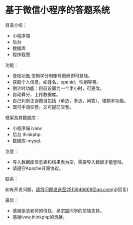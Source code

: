 基于微信小程序的答题系统
============
目录介绍：
- 小程序端
- 后台
- 数据库
- 程序截图



功能：
 - 登陆功能,使用学分制账号密码即可登陆。
 - 获取个人信息，如姓名，openid，性别等等。
 - 倒计时功能：目前设置为一个半小时，可更改。
 - 自动算分，上传数据库。
 - 自己判断正误题目包括（单选，多选，问答），错题本功能。
 - 既可手动交卷，又可提前交卷。
 
框架及其数据库：
- 小程序端 iview	
- 后台 thinkphp.
- 数据库-mysql.

注意：
- 导入数据库信息表和结果表为空，需要导入数据才能登陆，
- 请遵守Apache开源协议。

联系：

如有开发问题，请将问题发送至2515946609@qq.com(必回复)

最后：

- 感谢张洁老师的信任，吴宗震同学的前端支持。
- 感谢ivew,thinkphp的贡献。

